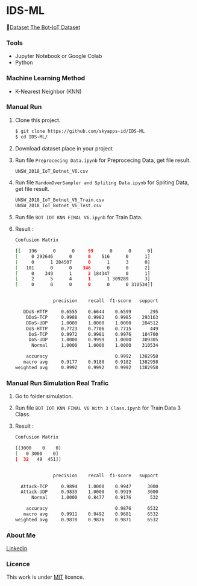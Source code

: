 # IDS-ML

🚢[Dataset The Bot-IoT Dataset](https://research.unsw.edu.au/projects/bot-iot-dataset)

### Tools 
- Jupyter Notebook or Google Colab
- Python

### Machine Learning Method
- K-Nearest Neighbor (KNN) 


### Manual Run
1. Clone this project.
   
    ```sh
    $ git clone https://github.com/skyapps-id/IDS-ML 
    $ cd IDS-ML/
    ```

2. Download dataset place in your project
   
3. Run file ```Preprocecing Data.ipynb``` for Preprocecing Data, get file result.
    ```sh
    UNSW_2018_IoT_Botnet_V6.csv
    ```

4. Run file ```RandomOverSampler and Spliting Data.ipynb``` for Spliting Data, get file result.
    ```sh
    UNSW_2018_IoT_Botnet_V6_Train.csv
    UNSW_2018_IoT_Botnet_V6_Test.csv
    ```

5. Run file ```BOT IOT KNN FINAL V6.ipynb``` for Train Data.
   
6. Result :
    ```sh
    Confusion Matrix

    [[   196      0      0     99      0      0      0]
    [     0 292646      0      0    516      0      1]
    [     0      1 284507      0      1      3      0]
    [   101      0      0    346      0      0      2]
    [     0    349      1      2 184347      0      1]
    [     2      5      4      1      1 309289      3]
    [     0      0      0      0      0      0 310534]]

    
                  precision    recall  f1-score   support

       DDoS-HTTP     0.6555    0.6644    0.6599       295
        DDoS-TCP     0.9988    0.9982    0.9985    293163
        DDoS-UDP     1.0000    1.0000    1.0000    284512
        DoS-HTTP     0.7723    0.7706    0.7715       449
         DoS-TCP     0.9972    0.9981    0.9976    184700
         DoS-UDP     1.0000    0.9999    1.0000    309305
          Normal     1.0000    1.0000    1.0000    310534

        accuracy                         0.9992   1382958
       macro avg     0.9177    0.9188    0.9182   1382958
    weighted avg     0.9992    0.9992    0.9992   1382958
    ```

### Manual Run Simulation Real Trafic
1. Go to folder simulation.
   
2. Run file ```BOT IOT KNN FINAL V6 With 3 Class.ipynb``` for Train Data 3 Class.
   
3. Result :
   
    ```sh
    Confusion Matrix

    [[3000    0    0]
    [   0 3000    0]
    [  32   49  451]]


                  precision    recall  f1-score   support

      Attack-TCP     0.9894    1.0000    0.9947      3000
      Attack-UDP     0.9839    1.0000    0.9919      3000
          Normal     1.0000    0.8477    0.9176       532

        accuracy                         0.9876      6532
       macro avg     0.9911    0.9492    0.9681      6532
    weighted avg     0.9878    0.9876    0.9871      6532
    ```

### About Me
[Linkedin](https://www.linkedin.com/in/aji-indra-jaya-3ab6b7135)

### Licence

This work is under [MIT](LICENCE) licence.